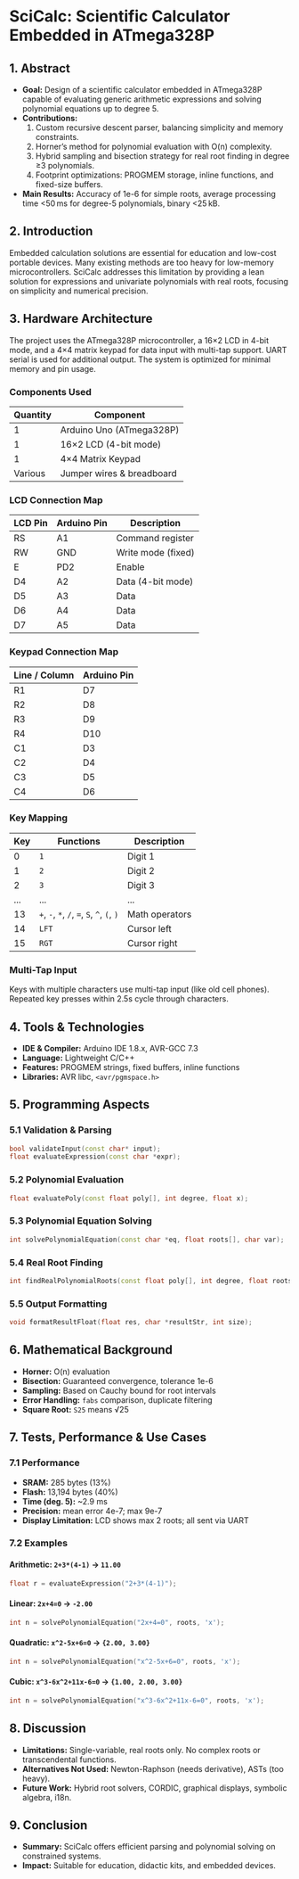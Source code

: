 # SciCalc: Scientific Calculator Embedded in ATmega328P

## 1. Abstract
- **Goal:** Design of a scientific calculator embedded in ATmega328P capable of evaluating generic arithmetic expressions and solving polynomial equations up to degree 5.
- **Contributions:**
  1. Custom recursive descent parser, balancing simplicity and memory constraints.
  2. Horner’s method for polynomial evaluation with O(n) complexity.
  3. Hybrid sampling and bisection strategy for real root finding in degree ≥3 polynomials.
  4. Footprint optimizations: PROGMEM storage, inline functions, and fixed-size buffers.
- **Main Results:** Accuracy of 1e-6 for simple roots, average processing time <50 ms for degree-5 polynomials, binary <25 kB.

## 2. Introduction
Embedded calculation solutions are essential for education and low-cost portable devices. Many existing methods are too heavy for low-memory microcontrollers. SciCalc addresses this limitation by providing a lean solution for expressions and univariate polynomials with real roots, focusing on simplicity and numerical precision.

## 3. Hardware Architecture
The project uses the ATmega328P microcontroller, a 16×2 LCD in 4-bit mode, and a 4×4 matrix keypad for data input with multi-tap support. UART serial is used for additional output. The system is optimized for minimal memory and pin usage.

### Components Used
| Quantity | Component              |
|----------|------------------------|
| 1        | Arduino Uno (ATmega328P)|
| 1        | 16×2 LCD (4-bit mode)  |
| 1        | 4×4 Matrix Keypad      |
| Various  | Jumper wires & breadboard |

### LCD Connection Map
| LCD Pin | Arduino Pin | Description              |
|---------|-------------|--------------------------|
| RS      | A1          | Command register         |
| RW      | GND         | Write mode (fixed)       |
| E       | PD2         | Enable                   |
| D4      | A2          | Data (4-bit mode)        |
| D5      | A3          | Data                     |
| D6      | A4          | Data                     |
| D7      | A5          | Data                     |

### Keypad Connection Map
| Line / Column | Arduino Pin  |
|---------------|--------------|
| R1            | D7           |
| R2            | D8           |
| R3            | D9           |
| R4            | D10          |
| C1            | D3           |
| C2            | D4           |
| C3            | D5           |
| C4            | D6           |

### Key Mapping
| Key | Functions                     | Description                             |
|-----|-------------------------------|-----------------------------------------|
| 0   | `1`                           | Digit 1                                 |
| 1   | `2`                           | Digit 2                                 |
| 2   | `3`                           | Digit 3                                 |
| ... | ...                           | ...                                     |
| 13  | `+`, `-`, `*`, `/`, `=`, `S`, `^`, `(`, `)` | Math operators            |
| 14  | `LFT`                         | Cursor left                             |
| 15  | `RGT`                         | Cursor right                            |

### Multi-Tap Input
Keys with multiple characters use multi-tap input (like old cell phones). Repeated key presses within 2.5s cycle through characters.

## 4. Tools & Technologies
- **IDE & Compiler:** Arduino IDE 1.8.x, AVR-GCC 7.3  
- **Language:** Lightweight C/C++  
- **Features:** PROGMEM strings, fixed buffers, inline functions  
- **Libraries:** AVR libc, `<avr/pgmspace.h>`

## 5. Programming Aspects
### 5.1 Validation & Parsing
```cpp
bool validateInput(const char* input);
float evaluateExpression(const char *expr);
```

### 5.2 Polynomial Evaluation
```cpp
float evaluatePoly(const float poly[], int degree, float x);
```

### 5.3 Polynomial Equation Solving
```cpp
int solvePolynomialEquation(const char *eq, float roots[], char var);
```

### 5.4 Real Root Finding
```cpp
int findRealPolynomialRoots(const float poly[], int degree, float rootsFound[]);
```

### 5.5 Output Formatting
```cpp
void formatResultFloat(float res, char *resultStr, int size);
```

## 6. Mathematical Background
- **Horner:** O(n) evaluation  
- **Bisection:** Guaranteed convergence, tolerance 1e-6  
- **Sampling:** Based on Cauchy bound for root intervals  
- **Error Handling:** `fabs` comparison, duplicate filtering  
- **Square Root:** `S25` means √25

## 7. Tests, Performance & Use Cases
### 7.1 Performance
- **SRAM:** 285 bytes (13%)  
- **Flash:** 13,194 bytes (40%)  
- **Time (deg. 5):** ~2.9 ms  
- **Precision:** mean error 4e-7; max 9e-7  
- **Display Limitation:** LCD shows max 2 roots; all sent via UART

### 7.2 Examples

#### Arithmetic: `2+3*(4-1)` → `11.00`
```cpp
float r = evaluateExpression("2+3*(4-1)");
```

#### Linear: `2x+4=0` → `-2.00`
```cpp
int n = solvePolynomialEquation("2x+4=0", roots, 'x');
```

#### Quadratic: `x^2-5x+6=0` → `{2.00, 3.00}`
```cpp
int n = solvePolynomialEquation("x^2-5x+6=0", roots, 'x');
```

#### Cubic: `x^3-6x^2+11x-6=0` → `{1.00, 2.00, 3.00}`
```cpp
int n = solvePolynomialEquation("x^3-6x^2+11x-6=0", roots, 'x');
```

## 8. Discussion
- **Limitations:** Single-variable, real roots only. No complex roots or transcendental functions.
- **Alternatives Not Used:** Newton-Raphson (needs derivative), ASTs (too heavy).
- **Future Work:** Hybrid root solvers, CORDIC, graphical displays, symbolic algebra, i18n.

## 9. Conclusion
- **Summary:** SciCalc offers efficient parsing and polynomial solving on constrained systems.
- **Impact:** Suitable for education, didactic kits, and embedded devices.
